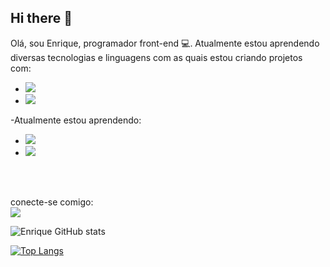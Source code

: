 ## Hi there 👋

Olá, sou Enrique, programador front-end :computer:. Atualmente estou aprendendo diversas tecnologias e linguagens com as quais estou criando projetos com: 

<ul>
  <li><img src="https://img.shields.io/badge/HTML5-E34F26?style=for-the-badge&logo=html5&logoColor=white"></li>
  <li><img src="https://img.shields.io/badge/CSS3-1572B6?style=for-the-badge&logo=css3&logoColor=white"></li>
</ul>

-Atualmente estou aprendendo:

<ul>
 <li><img src="https://img.shields.io/badge/Java-ED8B00?style=for-the-badge&logo=openjdk&logoColor=white">
 </li>
  <li><img src="https://img.shields.io/badge/React-20232A?style=for-the-badge&logo=react&logoColor=61DAFB">
  </li>
</ul>
  <br> <br>

  
  conecte-se comigo:
  <br>
  <a href="https://www.linkedin.com/in/enrique-jose-blanco-bastardo-0a162a2b2/"> <img src="https://img.shields.io/badge/LinkedIn-0077B5?style=for-the-badge&logo=linkedin&logoColor=white"> </a>
  

![Enrique GitHub stats](https://github-readme-stats.vercel.app/api?username=EnriqueB93&show_icons=true&theme=radical)



[![Top Langs](https://github-readme-stats.vercel.app/api/top-langs/?username=EnriqueB93)](https://github.com/anuraghazra/github-readme-stats)



<!--
**EnriqueB93/EnriqueB93** is a ✨ _special_ ✨ repository because its `README.md` (this file) appears on your GitHub profile.

Here are some ideas to get you started:

- 🔭 I’m currently working on ...
- 🌱 I’m currently learning ...
- 👯 I’m looking to collaborate on ...
- 🤔 I’m looking for help with ...
- 💬 Ask me about ...
- 📫 How to reach me: ...
- 😄 Pronouns: ...
- ⚡ Fun fact: ...
-->

